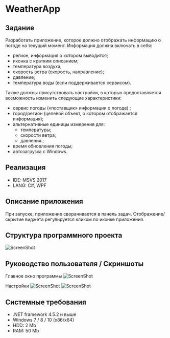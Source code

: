 # WeatherApp

## Задание
Разработать приложение, которое должно отображать информацию о погоде на текущий момент. Информация должна включать в себя:
*	регион, информация о котором выводится;
*	иконка с кратким описанием;
*	температура воздуха;
*	скорость ветра (скорость, направление);
*	давление;
*	температура воды (если поддерживается сервисом).

Также должны присутствовать настройки, в которых предоставляется возможность  изменить следующие характеристики:
-	сервис погоды («поставщик» информации о погоде) ;
-	город/регион (целевой объект, о котором отображается информация);
- альтернативные единицы измерения для:
  - температуры;
  - скорости ветра;
  - давления.;
-	время обновления погоды;
-	автозагрузка с Windows.

## Реализация
* IDE: MSVS 2017
* LANG: C#, WPF

## Описание приложения
При запуске, приложение сворачивается в панель задач. Отображение/скрытие виджета регулируется кликом по иконке приложения. 

## Структура программного проекта
![ScreenShot](https://raw.github.com/insendend/WeatherApp/master/WeatherApp/Screenshots/scrn1.jpg)

## Руководство пользователя / Скриншоты

Главное окно программы
![ScreenShot](https://raw.github.com/insendend/WeatherApp/master/WeatherApp/Screenshots/scrn2.jpg)

Настройки
![ScreenShot](https://raw.github.com/insendend/WeatherApp/master/WeatherApp/Screenshots/scrn3.jpg)
![ScreenShot](https://raw.github.com/insendend/WeatherApp/master/WeatherApp/Screenshots/scrn4.jpg)



## Системные требования
- .NET framework 4.5.2 и выше
- Windows 7 / 8 / 10 (x86/x64)
- HDD: 2 Mb
- RAM: 50 Mb

